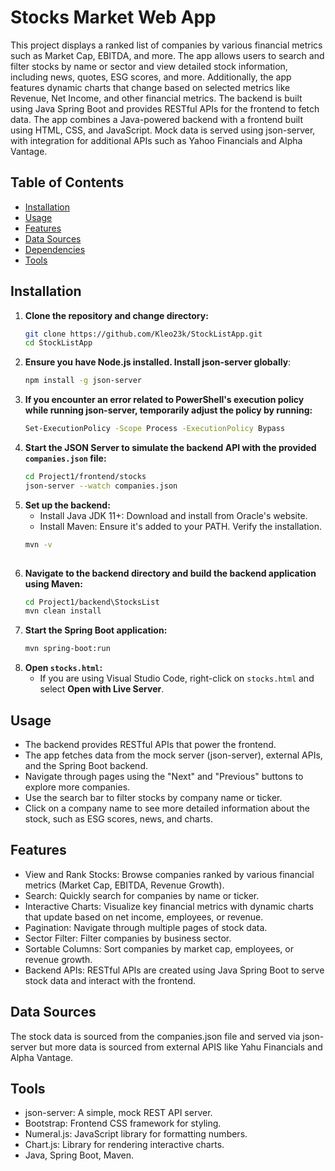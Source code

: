# Stocks Market Web App

This project displays a ranked list of companies by various financial metrics such as Market Cap, EBITDA, and more. 
The app allows users to search and filter stocks by name or sector and view detailed stock information, including news, quotes, ESG scores, and more. 
Additionally, the app features dynamic charts that change based on selected metrics like Revenue, Net Income, and other financial metrics.
The backend is built using Java Spring Boot and provides RESTful APIs for the frontend to fetch data. The app combines a Java-powered backend with a frontend built using HTML, CSS, and JavaScript. 
Mock data is served using json-server, with integration for additional APIs such as Yahoo Financials and Alpha Vantage.

## Table of Contents

- [Installation](#installation)
- [Usage](#usage)
- [Features](#features)
- [Data Sources](#data-sources)
- [Dependencies](#dependencies)
- [Tools](#Tools)



## Installation

1. **Clone the repository and change directory:**
   ```bash
   git clone https://github.com/Kleo23k/StockListApp.git
   cd StockListApp
   
2. **Ensure you have Node.js installed. Install json-server globally**:
   ```bash
   npm install -g json-server

3. **If you encounter an error related to PowerShell's execution policy while running json-server, temporarily adjust the policy by running:**
   ```bash
   Set-ExecutionPolicy -Scope Process -ExecutionPolicy Bypass
   
4. **Start the JSON Server to simulate the backend API with the provided `companies.json` file:**
   ```bash
   cd Project1/frontend/stocks
   json-server --watch companies.json

5. **Set up the backend:**
   - Install Java JDK 11+: Download and install from Oracle's website.
   - Install Maven: Ensure it's added to your PATH. Verify the installation.
   ```bash
   mvn -v
     
6. **Navigate to the backend directory and build the backend application using Maven:**
   ```bash
   cd Project1/backend\StocksList
   mvn clean install

7. **Start the Spring Boot application:**
   ```bash
   mvn spring-boot:run

8. **Open `stocks.html`:**
   - If you are using Visual Studio Code, right-click on `stocks.html` and select **Open with Live Server**. 



## Usage
  - The backend provides RESTful APIs that power the frontend.
  - The app fetches data from the mock server (json-server), external APIs, and the Spring Boot backend.
  - Navigate through pages using the "Next" and "Previous" buttons to explore more companies.
  - Use the search bar to filter stocks by company name or ticker.
  - Click on a company name to see more detailed information about the stock, such as ESG scores, news, and charts.

  
## Features
  - View and Rank Stocks: Browse companies ranked by various financial metrics (Market Cap, EBITDA, Revenue Growth).
  - Search: Quickly search for companies by name or ticker.
  - Interactive Charts: Visualize key financial metrics with dynamic charts that update based on net income, employees, or revenue.
  - Pagination: Navigate through multiple pages of stock data.
  - Sector Filter: Filter companies by business sector.
  - Sortable Columns: Sort companies by market cap, employees, or revenue growth.
  - Backend APIs: RESTful APIs are created using Java Spring Boot to serve stock data and interact with the frontend.

  
## Data Sources
The stock data is sourced from the companies.json file and served via json-server but more data is sourced from external APIS like Yahu Financials and Alpha Vantage.

## Tools
  - json-server: A simple, mock REST API server.
  - Bootstrap: Frontend CSS framework for styling.
  - Numeral.js: JavaScript library for formatting numbers.
  - Chart.js: Library for rendering interactive charts.
  - Java, Spring Boot, Maven.


